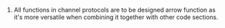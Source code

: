

1. All functions in channel protocols are to be designed arrow function as it's more versatile when combining it together with other code sections.